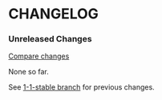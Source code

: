 # CHANGELOG

### Unreleased Changes

[Compare changes](https://github.com/tf/paperclip-nginx-upload/compare/1-1-stable...master)

None so far.

See
[1-1-stable branch](https://github.com/tf/paperclip-nginx-upload/blob/1-1-stable/CHANGELOG.md)
for previous changes.
